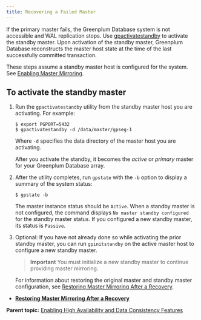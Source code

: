 ```yaml
---
title: Recovering a Failed Master 
---
```


If the primary master fails, the Greenplum Database system is not accessible and WAL replication stops. Use [gpactivatestandby](../../../utility_guide/ref/gpactivatestandby.html) to activate the standby master. Upon activation of the standby master, Greenplum Database reconstructs the master host state at the time of the last successfully committed transaction.

These steps assume a standby master host is configured for the system. See [Enabling Master Mirroring](g-enabling-master-mirroring.html).

## <a id="ki181117"></a>To activate the standby master 

1.  Run the `gpactivatestandby` utility from the standby master host you are activating. For example:

    ```
    $ export PGPORT=5432
    $ gpactivatestandby -d /data/master/gpseg-1
    ```

    Where `-d` specifies the data directory of the master host you are activating.

    After you activate the standby, it becomes the *active* or *primary* master for your Greenplum Database array.

2.  After the utility completes, run `gpstate` with the `-b` option to display a summary of the system status:

    ```
    $ gpstate -b
    ```

    The master instance status should be `Active`. When a standby master is not configured, the command displays `No master standby configured` for the standby master status. If you configured a new standby master, its status is `Passive`.

3.  Optional: If you have not already done so while activating the prior standby master, you can run `gpinitstandby` on the active master host to configure a new standby master.

    > **Important** You must initialize a new standby master to continue providing master mirroring.

    For information about restoring the original master and standby master configuration, see [Restoring Master Mirroring After a Recovery](g-restoring-master-mirroring-after-a-recovery.html).


-   **[Restoring Master Mirroring After a Recovery](../../highavail/topics/g-restoring-master-mirroring-after-a-recovery.html)**  


**Parent topic:** [Enabling High Availability and Data Consistency Features](../../highavail/topics/g-enabling-high-availability-features.html)

